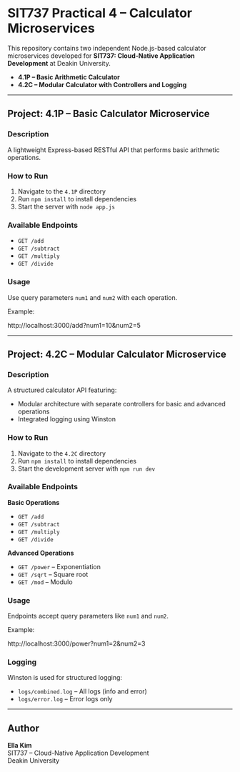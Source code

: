 
# SIT737 Practical 4 – Calculator Microservices

This repository contains two independent Node.js-based calculator microservices developed for **SIT737: Cloud-Native Application Development** at Deakin University.

- **4.1P – Basic Arithmetic Calculator**
- **4.2C – Modular Calculator with Controllers and Logging**

---

## Project: 4.1P – Basic Calculator Microservice

### Description
A lightweight Express-based RESTful API that performs basic arithmetic operations.

### How to Run
1. Navigate to the `4.1P` directory  
2. Run `npm install` to install dependencies  
3. Start the server with `node app.js`

### Available Endpoints
- `GET /add`
- `GET /subtract`
- `GET /multiply`
- `GET /divide`

### Usage
Use query parameters `num1` and `num2` with each operation.

Example:  

http://localhost:3000/add?num1=10&num2=5

---

## Project: 4.2C – Modular Calculator Microservice

### Description
A structured calculator API featuring:
- Modular architecture with separate controllers for basic and advanced operations
- Integrated logging using Winston

### How to Run
1. Navigate to the `4.2C` directory  
2. Run `npm install` to install dependencies  
3. Start the development server with `npm run dev`

### Available Endpoints

**Basic Operations**
- `GET /add`
- `GET /subtract`
- `GET /multiply`
- `GET /divide`

**Advanced Operations**
- `GET /power` – Exponentiation  
- `GET /sqrt` – Square root  
- `GET /mod` – Modulo

### Usage
Endpoints accept query parameters like `num1` and `num2`.

Example:  

http://localhost:3000/power?num1=2&num2=3

### Logging
Winston is used for structured logging:
- `logs/combined.log` – All logs (info and error)
- `logs/error.log` – Error logs only

---

## Author

**Ella Kim**  
SIT737 – Cloud-Native Application Development  
Deakin University
